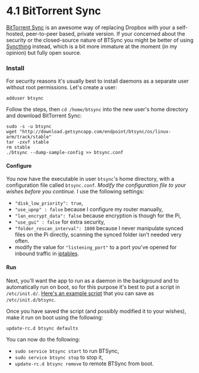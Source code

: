 4.1 BitTorrent Sync
===

[BitTorrent Sync][btsync] is an awesome way of replacing Dropbox with your a self-hosted, peer-to-peer based, private version. If your concerned about the security or the closed-source nature of BTSync you might be better of using [Syncthing][syncthing] instead, which is a bit more immature at the moment (in my opinion) but fully open source.

### Install

For security reasons it's usually best to install daemons as a separate user without root permissions. Let's create a user:

    adduser btsync

Follow the steps, then `cd /home/btsync` into the new user's home directory and download BitTorrent Sync:

    sudo -s -u btsync
    wget "http://download.getsyncapp.com/endpoint/btsync/os/linux-arm/track/stable"
	tar -zxvf stable
	rm stable
    ./btsync --dump-sample-config >> btsync.conf

#### Configure

You now have the executable in user `btsync`'s home directory, with a configuration file called `btsync.conf`. *Modify the configuration file to your wishes before you continue*. I use the following settings:

- `"disk_low_priority": true`,
- `"use_upnp" : false` because I configure my router manually,
- `"lan_encrypt_data": false` because encryption is though for the Pi,
- `"use_gui" : false` for extra security,
- `"folder_rescan_interval": 1800` because I never manipulate synced files on the Pi directly, scanning the synced folder isn't needed very often.
- modify the value for `"listening_port"` to a port you've opened for inbound traffic in [iptables][iptables].

#### Run

Next, you'll want the app to run as a daemon in the background and to automatically run on boot, so for this purpose it's best to put a script in `/etc/init.d/`. [Here's an example script][script] that you can save as `/etc/init.d/btsync`.

Once you have saved the script (and possibly modified it to your wishes), make it run on boot using the following:

    update-rc.d btsync defaults

You can now do the following:

- `sudo service btsync start` to run BTSync,
- `sudo service btsync stop` to stop it,
- `update-rc.d btsync remove` to remote BTSync from boot.

[btsync]: http://www.getsync.com/
[syncthing]: http://syncthing.net/
[iptables]: ./2.1-iptables.md
[script]: ./scripts/btsync
